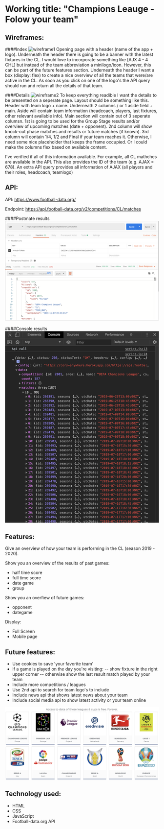 # Working title: "Champions Leauge - Folow your team" #

## Wireframes: ##

####Index 
![wireframe1](./resources/WIREFRAME1.jpg)
Opening page with a header (name of the app + logo). Underneath the header there is going to be a banner with the latest fixtures in the CL. I would love to incorporate something like [AJX 4 - 4 CHL] but instead of the team abbreviation a minilogo/icon. However, this can be part of the future features section. Underneath the header I want a box (display: flex) to create a nice overview of all the teams that were/are active in the CL. As soon as you click on one of the logo's the API query should run and return all the details of that team. 

####Details
![wireframe2](./resources/WIREFRAME2.jpg)
To keep everything readible I want the details to be presented on a seperate page. Layout should be something like this. Header with team logo + name. Underneath 2 columns / or 1 aside field + main. Aside will contain team information (headcoach, players, last fixtures, other relevant available info). Main section will contain out of 3 seperate columsn. 1st is going to be used for the Group Stage results and/or overview of upcoming matches (date + opponent). 2nd column will show knock-out phase matches and results or future matches (if known). 3rd column will contain 1/4, 1/2 and Final if your team reaches it. Otherwise, I need some nice placeholder that keeps the frame occupied. Or I could make the columns flex based on available content. 

I've verified if all of this information available. For example, all CL mathches are available in the API. This also provides the ID of the team (e.g. AJAX = 678). An extra API query provides all information of AJAX (all players and their roles, headcoach, teamlogo)

## API: ##
API: https://www.football-data.org/

Endpoint: https://api.football-data.org/v2/competitions/CL/matches

####Postmate results
![output api](./resources/CL_OUTPUT.png)

####Console results
![output](./resources/APIOUTPUT.png)

## Features: ##
Give an overview of how your team is performing in the CL (season 2019 - 2020). 

Show you an overview of the results of past games:
- half time score
- full time score
- date game
- group

Show you an overfiew of future games:
- opponent
- dategame

Display:
- Full Screen
- Mobile page

## Future features: ##
- Use cookies to save 'your favorite team'
- If a game is played on the day you're visiting:
-- show fixture in the right upper corner
-- otherwise show the last result match played by your team
- Include more competitions / leagues
- Use 2nd api to search for team logo's to include
- Include news api that shows latest news about your team
- Include social media api to show latest activity or your team online


![future leagues](./resources/COMPETITIONS.png)

## Technology used: ##
- HTML
- CSS
- JavaScript
- Football-data.org API

